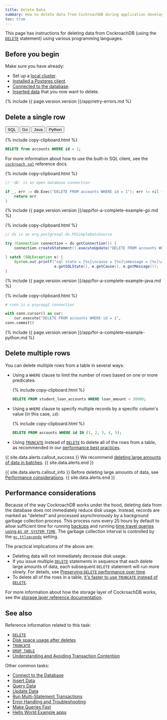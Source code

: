 ```yaml
---
title: Delete Data
summary: How to delete data from CockroachDB during application development
toc: true
---
```


This page has instructions for deleting data from CockroachDB (using the [`DELETE`](update.html) statement) using various programming languages.

## Before you begin

Make sure you have already:

- Set up a [local cluster](secure-a-cluster.html).
- [Installed a Postgres client](install-client-drivers.html).
- [Connected to the database](connect-to-the-database.html).
- [Inserted data](insert-data.html) that you now want to delete.

{%  include {{ page.version.version }}/app/retry-errors.md %}

## Delete a single row

<div class="filters filters__code clearfix">
  <button class="filter-button" data-scope="sql">SQL</button>
  <button class="filter-button" data-scope="go">Go</button>
  <button class="filter-button" data-scope="java">Java</button>
  <button class="filter-button" data-scope="python">Python</button>
</div>

<section class="filter-content" markdown="1" data-scope="sql">

{%  include copy-clipboard.html %}
~~~ sql
DELETE from accounts WHERE id = 1;
~~~

For more information about how to use the built-in SQL client, see the [`cockroach sql`](cockroach-sql.html) reference docs.

</section>

<section class="filter-content" markdown="1" data-scope="go">

{%  include copy-clipboard.html %}
~~~ go
// 'db' is an open database connection

if _, err := db.Exec("DELETE FROM accounts WHERE id = 1"); err != nil {
    return err
}
~~~

{%  include {{ page.version.version }}/app/for-a-complete-example-go.md %}

</section>

<section class="filter-content" markdown="1" data-scope="java">

{%  include copy-clipboard.html %}
~~~ java
// ds is an org.postgresql.ds.PGSimpleDataSource

try (Connection connection = ds.getConnection()) {
    connection.createStatement().executeUpdate("DELETE FROM accounts WHERE id = 1");

} catch (SQLException e) {
    System.out.printf("sql state = [%s]\ncause = [%s]\nmessage = [%s]\n",
                      e.getSQLState(), e.getCause(), e.getMessage());
}
~~~

{%  include {{ page.version.version }}/app/for-a-complete-example-java.md %}

</section>

<section class="filter-content" markdown="1" data-scope="python">

{%  include copy-clipboard.html %}
~~~ python
# conn is a psycopg2 connection

with conn.cursor() as cur:
    cur.execute("DELETE FROM accounts WHERE id = 1",
conn.commit()
~~~

{%  include {{ page.version.version }}/app/for-a-complete-example-python.md %}

</section>

## Delete multiple rows

You can delete multiple rows from a table in several ways:

- Using a `WHERE` clause to limit the number of rows based on one or more predicates:

    {%  include copy-clipboard.html %}
    ~~~ sql
    DELETE FROM student_loan_accounts WHERE loan_amount < 30000;
    ~~~

- Using a `WHERE` clause to specify multiple records by a specific column's value (in this case, `id`):

    {%  include copy-clipboard.html %}
    ~~~ sql
    DELETE FROM accounts WHERE id IN (1, 2, 3, 4, 5);
    ~~~

- Using [`TRUNCATE`](truncate.html) instead of [`DELETE`](delete.html) to delete all of the rows from a table, as recommended in our [performance best practices](performance-best-practices-overview.html#use-truncate-instead-of-delete-to-delete-all-rows-in-a-table).

{{ site.data.alerts.callout_success }}
We recommend [deleting large amounts of data in batches](delete.html#batch-deletes).
{{ site.data.alerts.end }}

{{ site.data.alerts.callout_info }}
Before deleting large amounts of data, see [Performance considerations](#performance-considerations).
{{ site.data.alerts.end }}

## Performance considerations

Because of the way CockroachDB works under the hood, deleting data from the database does not immediately reduce disk usage.  Instead, records are marked as "deleted" and processed asynchronously by a background garbage collection process.  This process runs every 25 hours by default to allow sufficient time for running [backups](backup-and-restore.html) and running [time travel queries using `AS OF SYSTEM TIME`](as-of-system-time.html).  The garbage collection interval is controlled by the [`gc.ttlseconds`](configure-replication-zones.html#replication-zone-variables) setting.

The practical implications of the above are:

- Deleting data will not immediately decrease disk usage.
- If you issue multiple [`DELETE`](delete.html) statements in sequence that each delete large amounts of data, each subsequent `DELETE` statement will run more slowly. For details, see [Preserving `DELETE` performance over time](delete.html#preserving-delete-performance-over-time).
- To delete all of the rows in a table, [it's faster to use `TRUNCATE` instead of `DELETE`](performance-best-practices-overview.html#use-truncate-instead-of-delete-to-delete-all-rows-in-a-table).

For more information about how the storage layer of CockroachDB works, see the [storage layer reference documentation](architecture/storage-layer.html).

## See also

Reference information related to this task:

- [`DELETE`](delete.html)
- [Disk space usage after deletes](delete.html#disk-space-usage-after-deletes)
- [`TRUNCATE`](truncate.html)
- [`DROP TABLE`](drop-table.html)
- [Understanding and Avoiding Transaction Contention](performance-best-practices-overview.html#understanding-and-avoiding-transaction-contention)

Other common tasks:

- [Connect to the Database](connect-to-the-database.html)
- [Insert Data](insert-data.html)
- [Query Data](query-data.html)
- [Update Data](update-data.html)
- [Run Multi-Statement Transactions](run-multi-statement-transactions.html)
- [Error Handling and Troubleshooting](error-handling-and-troubleshooting.html)
- [Make Queries Fast][fast]
- [Hello World Example apps](hello-world-example-apps.html)

<!-- Reference Links -->

[selection]: selection-queries.html
[manual]: manual-deployment.html
[orchestrated]: orchestration.html
[fast]: make-queries-fast.html
[paginate]: selection-queries.html#paginate-through-limited-results
[joins]: joins.html
